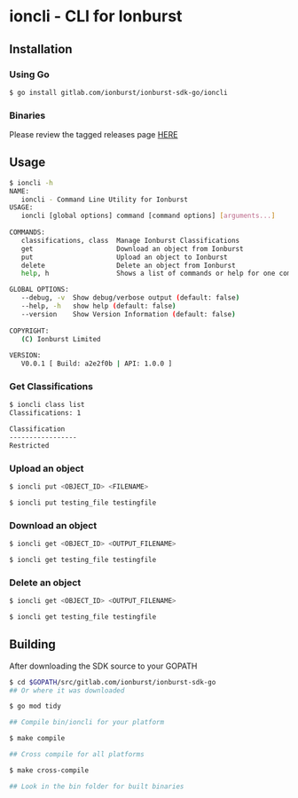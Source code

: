 # ioncli - CLI for Ionburst

## Installation

### Using Go

```sh
$ go install gitlab.com/ionburst/ionburst-sdk-go/ioncli
```

### Binaries

Please review the tagged releases page [HERE](https://gitlab.com/ionburst/ionburst-sdk-go/-/releases)

## Usage

```sh
$ ioncli -h
NAME:
   ioncli - Command Line Utility for Ionburst
USAGE:
   ioncli [global options] command [command options] [arguments...]
   
COMMANDS:
   classifications, class  Manage Ionburst Classifications
   get                     Download an object from Ionburst
   put                     Upload an object to Ionburst
   delete                  Delete an object from Ionburst
   help, h                 Shows a list of commands or help for one command

GLOBAL OPTIONS:
   --debug, -v  Show debug/verbose output (default: false)
   --help, -h   show help (default: false)
   --version    Show Version Information (default: false)
   
COPYRIGHT:
   (C) Ionburst Limited
   
VERSION:
   V0.0.1 [ Build: a2e2f0b | API: 1.0.0 ]
```

### Get Classifications

```sh
$ ioncli class list
Classifications: 1

Classification
-----------------
Restricted

```

### Upload an object

```sh
$ ioncli put <OBJECT_ID> <FILENAME>

$ ioncli put testing_file testingfile

```

### Download an object

```sh
$ ioncli get <OBJECT_ID> <OUTPUT_FILENAME>

$ ioncli get testing_file testingfile

```

### Delete an object

```sh
$ ioncli get <OBJECT_ID> <OUTPUT_FILENAME>

$ ioncli get testing_file testingfile

```

## Building

After downloading the SDK source to your GOPATH

```sh
$ cd $GOPATH/src/gitlab.com/ionburst/ionburst-sdk-go 
## Or where it was downloaded

$ go mod tidy

## Compile bin/ioncli for your platform

$ make compile

## Cross compile for all platforms

$ make cross-compile

## Look in the bin folder for built binaries

```